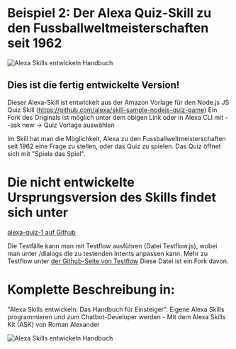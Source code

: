 # Beispiel 2: Der Alexa Quiz-Skill zu den Fussballweltmeisterschaften seit 1962

![Alexa Skills entwickeln Handbuch](http://smart-home-system.org/wp-content/uploads/2019/03/quiz-skill.jpg "Alexa Beispiel Skill")

## Dies ist die fertig entwickelte Version!
Dieser Alexa-Skill ist entwickelt aus der Amazon Vorlage für den Node.js JS Quiz Skill (https://github.com/alexa/skill-sample-nodejs-quiz-game) 
Ein Fork des Originals ist möglich unter dem obigen Link oder in Alexa CLI mit 
--ask new -> Quiz Vorlage auswählen

Im Skill hat man die Möglichkeit, Alexa zu den Fussballweltmeisterschaften seit 1962 eine Frage zu stellen, oder das Quiz zu spielen.
Das Quiz öffnet sich mit "Spiele das Spiel".

# Die nicht entwickelte Ursprungsversion des Skills findet sich unter
[alexa-quiz-1 auf Github](https://github.com/romanh4/alexaskillprojects/tree/master/alexaskillprojects_DE/alexa-quiz-1/ "alexa-quiz-1 auf Github")

Die Testfälle kann man mit Testflow ausführen (Datei Testflow.js), wobei man unter /dialogs die zu testenden Intents anpassen kann. Mehr zu Testflow unter 
[der Github-Seite von Testflow](https://github.com/alexa/alexa-cookbook/tree/master/tools/TestFlow)
Diese Datei ist ein Fork davon.

# Komplette Beschreibung in: 
"Alexa Skills entwickeln: Das Handbuch für Einsteiger".
Eigene Alexa Skills programmieren und zum Chatbot-Developer werden -  Mit dem Alexa Skills Kit (ASK) 
von Roman Alexander

![Alexa Skills entwickeln Handbuch](http://smart-home-system.org/wp-content/uploads/2019/03/alexa-skills-entwickeln-handbuch.jpg "Alexa Skills entwickeln Handbuch")

